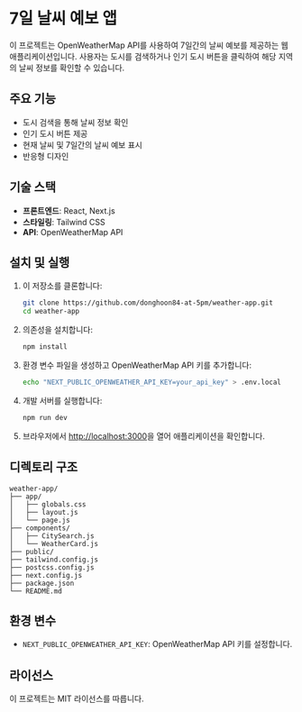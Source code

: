 # 7일 날씨 예보 앱

이 프로젝트는 OpenWeatherMap API를 사용하여 7일간의 날씨 예보를 제공하는 웹 애플리케이션입니다. 사용자는 도시를 검색하거나 인기 도시 버튼을 클릭하여 해당 지역의 날씨 정보를 확인할 수 있습니다.

## 주요 기능
- 도시 검색을 통해 날씨 정보 확인
- 인기 도시 버튼 제공
- 현재 날씨 및 7일간의 날씨 예보 표시
- 반응형 디자인

## 기술 스택
- **프론트엔드**: React, Next.js
- **스타일링**: Tailwind CSS
- **API**: OpenWeatherMap API

## 설치 및 실행

1. 이 저장소를 클론합니다:
   ```bash
   git clone https://github.com/donghoon84-at-5pm/weather-app.git
   cd weather-app
   ```

2. 의존성을 설치합니다:
   ```bash
   npm install
   ```

3. 환경 변수 파일을 생성하고 OpenWeatherMap API 키를 추가합니다:
   ```bash
   echo "NEXT_PUBLIC_OPENWEATHER_API_KEY=your_api_key" > .env.local
   ```

4. 개발 서버를 실행합니다:
   ```bash
   npm run dev
   ```

5. 브라우저에서 [http://localhost:3000](http://localhost:3000)을 열어 애플리케이션을 확인합니다.

## 디렉토리 구조
```
weather-app/
├── app/
│   ├── globals.css
│   ├── layout.js
│   └── page.js
├── components/
│   ├── CitySearch.js
│   └── WeatherCard.js
├── public/
├── tailwind.config.js
├── postcss.config.js
├── next.config.js
├── package.json
└── README.md
```

## 환경 변수
- `NEXT_PUBLIC_OPENWEATHER_API_KEY`: OpenWeatherMap API 키를 설정합니다.

## 라이선스
이 프로젝트는 MIT 라이선스를 따릅니다.